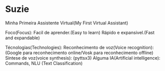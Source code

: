 # Suzie
 Minha Primeira Assistente Virtual(My First Virtual Assistant)

Foco(Focus):
    Facil de aprender.(Easy to learn)
    Rápido e expansivel.(Fast and expandable)

Técnologias(Technologies):
    Reconhecimento de voz(Voice recognition): (Google para reconhecimento online/Vosk para reconhecimento offline)
    Síntese de voz(voice synthesis): (pyttsx3)
    Alguma IA(Artificial intelligence): Commands, NLU (Text Classification)
